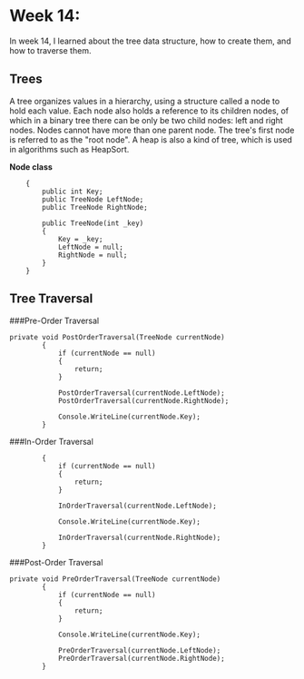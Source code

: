 # Week 14:
In week 14, I learned about the tree data structure, how to create them, and how to traverse them.

## Trees
A tree organizes values in a hierarchy, using a structure called a node to hold each value. Each node also holds a reference to its children nodes, of which in a binary tree there can be only be two child nodes: left and right nodes. Nodes cannot have more than one parent node. The tree's first node is referred to as the "root node". A heap is also a kind of tree, which is used in algorithms such as HeapSort.


**Node class**
```public class TreeNode
    {
        public int Key;
        public TreeNode LeftNode;
        public TreeNode RightNode;

        public TreeNode(int _key)
        {
            Key = _key;
            LeftNode = null;
            RightNode = null;
        }
    }
```

## Tree Traversal

###Pre-Order Traversal

```
private void PostOrderTraversal(TreeNode currentNode)
        {
            if (currentNode == null)
            {
                return;
            }

            PostOrderTraversal(currentNode.LeftNode);
            PostOrderTraversal(currentNode.RightNode);

            Console.WriteLine(currentNode.Key);
        }
```

###In-Order Traversal
``` private void InOrderTraversal(TreeNode currentNode)
        {
            if (currentNode == null)
            {
                return;
            }

            InOrderTraversal(currentNode.LeftNode);

            Console.WriteLine(currentNode.Key);

            InOrderTraversal(currentNode.RightNode);
        }
```

###Post-Order Traversal
```
private void PreOrderTraversal(TreeNode currentNode)
        {
            if (currentNode == null)
            {
                return;
            }

            Console.WriteLine(currentNode.Key);

            PreOrderTraversal(currentNode.LeftNode);
            PreOrderTraversal(currentNode.RightNode);
        }
```
